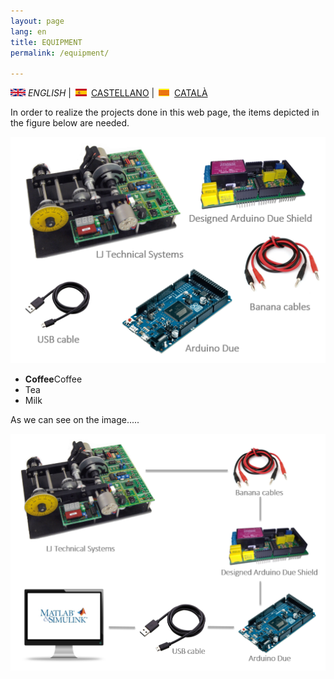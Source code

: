 ```yaml
---
layout: page
lang: en
title: EQUIPMENT
permalink: /equipment/

---
```


![English](en.png) *ENGLISH* | ![Castellano](es.png) [CASTELLANO](equipo.md) | ![Català](ca.png) [CATALÀ](equip.md)

In order to realize the projects done in this web page, the items depicted in the figure below are needed.

![Equipment](equipment.PNG)

<ul>
  <li><b>Coffee</b>Coffee</li>
  <li>Tea</li>
  <li>Milk</li>
</ul>  

As we can see on the image.....


![ConnectionDiagram](Connection.PNG)
